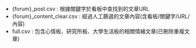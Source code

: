 * {forum}_post.csv : 根據關鍵字於看板中查找到的文章URL
* {forum}_content_clear.csv : 經過人工篩選的文章內容(含看板/關鍵字/URL/內容)
* full.csv : 包含心情板、研究所板、大學生活板的相關情緒文章(已刪除重複文章)